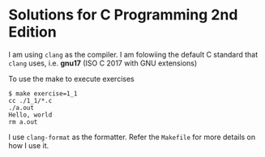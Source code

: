 # Solutions for C Programming 2nd Edition

I am using `clang` as the compiler. I am folowiing the default C standard that
`clang` uses, i.e. **gnu17** (ISO C 2017 with GNU extensions)

To use the make to execute exercises

```
$ make exercise=1_1
cc ./1_1/*.c
./a.out
Hello, world
rm a.out
```

I use `clang-format` as the formatter. Refer the `Makefile` for more details on how I use it.